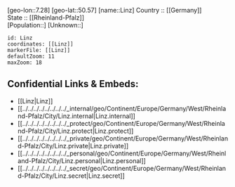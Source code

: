 ﻿---
location: [50.57,7.28] 
mapzoom: [7,12] 
mapmarker: city 
type: City
tags:
- geo/City


SpocWebEntityId: 32038
isDeleted: false
confidential: public

---
[geo-lon::7.28] 
[geo-lat::50.57] 
[name::Linz] 
Country :: [[Germany]]  
State :: [[Rheinland-Pfalz]]  
[Population::] 
[Unknown::] 


```leaflet
id: Linz
coordinates: [[Linz]] 
markerFile: [[Linz]] 
defaultZoom: 11 
maxZoom: 18
```


## Confidential Links & Embeds: 
- [[Linz|Linz]]  
- [[../../../../../../../../_internal/geo/Continent/Europe/Germany/West/Rheinland-Pfalz/City/Linz.internal|Linz.internal]] 
- [[../../../../../../../../_protect/geo/Continent/Europe/Germany/West/Rheinland-Pfalz/City/Linz.protect|Linz.protect]] 
- [[../../../../../../../../_private/geo/Continent/Europe/Germany/West/Rheinland-Pfalz/City/Linz.private|Linz.private]] 
- [[../../../../../../../../_personal/geo/Continent/Europe/Germany/West/Rheinland-Pfalz/City/Linz.personal|Linz.personal]] 
- [[../../../../../../../../_secret/geo/Continent/Europe/Germany/West/Rheinland-Pfalz/City/Linz.secret|Linz.secret]] 
